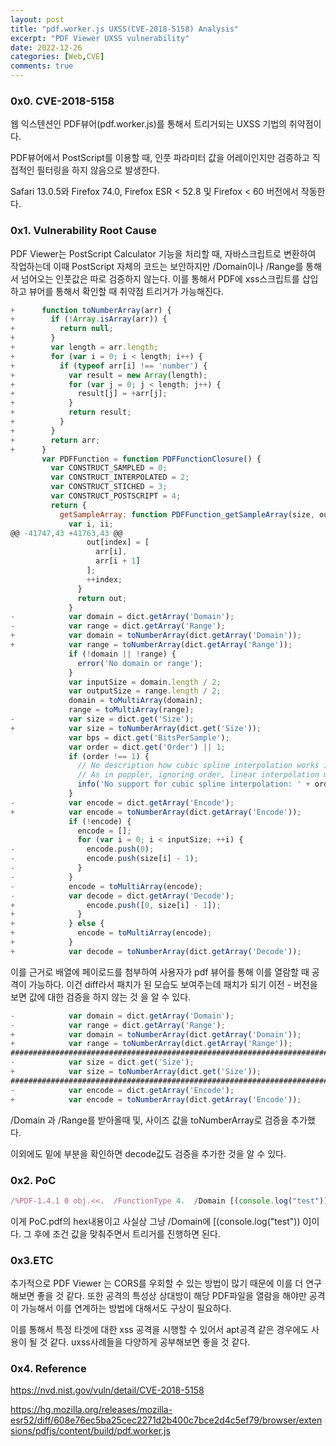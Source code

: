 ```yaml
---
layout: post
title: "pdf.worker.js UXSS(CVE-2018-5158) Analysis"
excerpt: "PDF Viewer UXSS vulnerability"
date: 2022-12-26
categories: [Web,CVE]
comments: true
---
```


<h3> 0x0. CVE-2018-5158</h3>


웹 익스텐션인 PDF뷰어(pdf.worker.js)를 통해서 트리거되는 UXSS 기법의 취약점이다. 

PDF뷰어에서 PostScript를 이용할 때, 인풋 파라미터 값을 어레이인지만 검증하고 직접적인 필터링을 하지 않음으로 발생한다.

Safari 13.0.5와 Firefox 74.0, Firefox ESR < 52.8 및 Firefox < 60 버전에서 작동한다. 



<h3>0x1. Vulnerability Root Cause</h3>


PDF Viewer는 PostScript Calculator 기능을 처리할 때,  자바스크립트로 변환하여 작업하는데 이때 PostScript 자체의 코드는 보안하지만 /Domain이나 /Range를 통해서 넘어오는 인풋값은 따로 검증하지 않는다. 이를 통해서 PDF에 xss스크립트를 삽입하고 뷰어를 통해서 확인할 때 취약점 트리거가 가능해진다. 

```javascript
+      function toNumberArray(arr) {
+        if (!Array.isArray(arr)) {
+          return null;
+        }
+        var length = arr.length;
+        for (var i = 0; i < length; i++) {
+          if (typeof arr[i] !== 'number') {
+            var result = new Array(length);
+            for (var j = 0; j < length; j++) {
+              result[j] = +arr[j];
+            }
+            return result;
+          }
+        }
+        return arr;
+      }
       var PDFFunction = function PDFFunctionClosure() {
         var CONSTRUCT_SAMPLED = 0;
         var CONSTRUCT_INTERPOLATED = 2;
         var CONSTRUCT_STICHED = 3;
         var CONSTRUCT_POSTSCRIPT = 4;
         return {
           getSampleArray: function PDFFunction_getSampleArray(size, outputSize, bps, str) {
             var i, ii;
@@ -41747,43 +41763,43 @@
                 out[index] = [
                   arr[i],
                   arr[i + 1]
                 ];
                 ++index;
               }
               return out;
             }
-            var domain = dict.getArray('Domain');
-            var range = dict.getArray('Range');
+            var domain = toNumberArray(dict.getArray('Domain'));
+            var range = toNumberArray(dict.getArray('Range'));
             if (!domain || !range) {
               error('No domain or range');
             }
             var inputSize = domain.length / 2;
             var outputSize = range.length / 2;
             domain = toMultiArray(domain);
             range = toMultiArray(range);
-            var size = dict.get('Size');
+            var size = toNumberArray(dict.get('Size'));
             var bps = dict.get('BitsPerSample');
             var order = dict.get('Order') || 1;
             if (order !== 1) {
               // No description how cubic spline interpolation works in PDF32000:2008
               // As in poppler, ignoring order, linear interpolation may work as good
               info('No support for cubic spline interpolation: ' + order);
             }
-            var encode = dict.getArray('Encode');
+            var encode = toNumberArray(dict.getArray('Encode'));
             if (!encode) {
               encode = [];
               for (var i = 0; i < inputSize; ++i) {
-                encode.push(0);
-                encode.push(size[i] - 1);
-              }
-            }
-            encode = toMultiArray(encode);
-            var decode = dict.getArray('Decode');
+                encode.push([0, size[i] - 1]);
+              }
+            } else {
+              encode = toMultiArray(encode);
+            }
+            var decode = toNumberArray(dict.getArray('Decode'));
```

이를 근거로 배열에 페이로드를 첨부하여 사용자가 pdf 뷰어를 통해 이를 열람할 때 공격이 가능하다. 이건 diff라서 패치가 된 모습도 보여주는데 패치가 되기 이전 - 버전을 보면 값에 대한 검증을 하지 않는 것 을 알 수 있다.

```javascript
-            var domain = dict.getArray('Domain');
-            var range = dict.getArray('Range');
+            var domain = toNumberArray(dict.getArray('Domain'));
+            var range = toNumberArray(dict.getArray('Range'));
################################################################################
-            var size = dict.get('Size');
+            var size = toNumberArray(dict.get('Size'));
################################################################################
-            var encode = dict.getArray('Encode');
+            var encode = toNumberArray(dict.getArray('Encode'));
```

/Domain 과 /Range를 받아올때 및, 사이즈 값을 toNumberArray로 검증을 추가했다.

이외에도 밑에 부분을 확인하면 decode값도 검증을 추가한 것을 알 수 있다. 



<h3>0x2. PoC</h3>


```javascript
/%PDF-1.4.1 0 obj.<<.  /FunctionType 4.  /Domain [(console.log("test")) 0].  
```

 이게 PoC.pdf의 hex내용이고 사실상 그냥 /Domain에 [(console.log("test")) 0]이다. 그 후에 조건 값을 맞춰주면서 트리거를 진행하면 된다.



<h3>0x3.ETC</h3>


추가적으로 PDF Viewer 는 CORS를 우회할 수 있는 방법이 많기 때문에 이를 더 연구해보면 좋을 것 같다. 또한 공격의 특성상 상대방이 해당 PDF파일을 열람을 해야만 공격이 가능해서 이를 연계하는 방법에 대해서도 구상이 필요하다.

이를 통해서 특정 타겟에 대한 xss 공격을 시행할 수 있어서 apt공격 같은 경우에도 사용이 될 것 같다. uxss사례들을 다양하게 공부해보면 좋을 것 같다.



<h3>0x4. Reference</h3>

https://nvd.nist.gov/vuln/detail/CVE-2018-5158

https://hg.mozilla.org/releases/mozilla-esr52/diff/608e76ec5ba25cec2271d2b400c7bce2d4c5ef79/browser/extensions/pdfjs/content/build/pdf.worker.js
